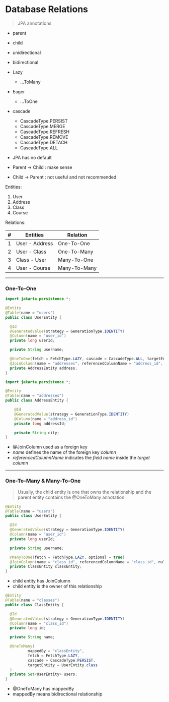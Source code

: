 # Database Relations


> JPA annotations


- parent
- child


- unidirectional
- bidirectional


- Lazy
    - ...ToMany
- Eager
    - ...ToOne


- cascade
    - CascadeType.PERSIST
    - CascadeType.MERGE
    - CascadeType.REFRESH
    - CascadeType.REMOVE
    - CascadeType.DETACH
    - CascadeType.ALL
- JPA has no default
- Parent -> Child : make sense
- Child -> Parent : not useful and not recommended



Entities:

1. User
2. Address
3. Class
4. Course


Relations:

| # | Entities       | Relation     |
|---|----------------|--------------|
| 1 | User - Address | One-To-One   |
| 2 | User - Class   | One-To-Many  |
| 3 | Class - User   | Many-To-One  |
| 4 | User - Course  | Many-To-Many |


<hr />


### One-To-One


```java
import jakarta.persistence.*;

@Entity
@Table(name = "users")
public class UserEntity {

  @Id
  @GeneratedValue(strategy = GenerationType.IDENTITY)
  @Column(name = "user_id")
  private long userId;

  private String username;

  @OneToOne(fetch = FetchType.LAZY, cascade = CascadeType.ALL, targetEntity = AddressEntity.class)
  @JoinColumn(name = "addresses", referencedColumnName = "address_id", nullable = true)
  private AddressEntity address;
}
```

```java
import jakarta.persistence.*;

@Entity
@Table(name = "addresses")
public class AddressEntity {

    @Id
    @GeneratedValue(strategy = GenerationType.IDENTITY)
    @Column(name = "address_id")
    private long addressId;

    private String city;
}
```

- @JoinColumn used as a foreign key
- _name_ defines the name of the foreign key _column_
- _referencedColumnName_ indicates the _field name_ inside the _target column_


<hr />

### One-To-Many & Many-To-One


> Usually, the child entity is one that owns the relationship and the parent entity contains the @OneToMany annotation.


```java
@Entity
@Table(name = "users")
public class UserEntity {

  @Id
  @GeneratedValue(strategy = GenerationType.IDENTITY)
  @Column(name = "user_id")
  private long userId;

  private String username;

  @ManyToOne(fetch = FetchType.LAZY, optional = true)
  @JoinColumn(name = "class_id", referencedColumnName = "class_id", nullable = true)
  private ClassEntity classEntity;
}
```

- child entity has JoinColumn
- child entity is the owner of this relationship


```java
@Entity
@Table(name = "classes")
public class ClassEntity {

  @Id
  @GeneratedValue(strategy = GenerationType.IDENTITY)
  @Column(name = "class_id")
  private long id;

  private String name;

  @OneToMany(
          mappedBy = "classEntity",
          fetch = FetchType.LAZY,
          cascade = CascadeType.PERSIST,
          targetEntity = UserEntity.class
  )
  private Set<UserEntity> users;
}
```

- @OneToMany has mappedBy
- mappedBy means bidirectional relationship

